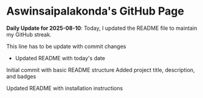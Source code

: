 # Aswinsaipalakonda's GitHub Page

**Daily Update for 2025-08-10**: Today, I updated the README file to maintain my GitHub streak.

This line has to be update with commit changes
 - Updated README with today's date

Initial commit with basic README structure
Added project title, description, and badges

Updated README with installation instructions

